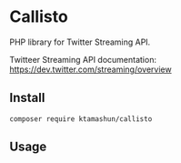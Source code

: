 # Callisto

PHP library for Twitter Streaming API.

Twitteer Streaming API documentation:
https://dev.twitter.com/streaming/overview

## Install

`composer require ktamashun/callisto`

## Usage

